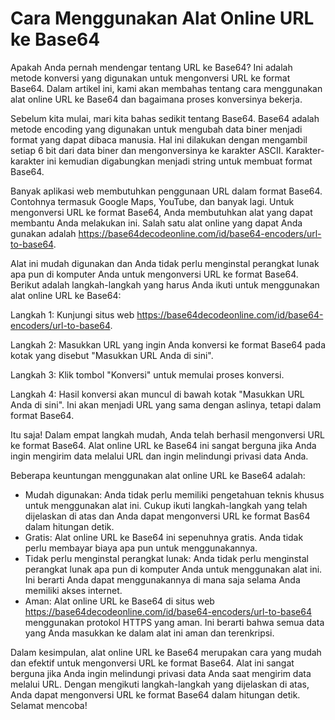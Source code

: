 Cara Menggunakan Alat Online URL ke Base64
==========================================

Apakah Anda pernah mendengar tentang URL ke Base64? Ini adalah metode konversi yang digunakan untuk mengonversi URL ke format Base64. Dalam artikel ini, kami akan membahas tentang cara menggunakan alat online URL ke Base64 dan bagaimana proses konversinya bekerja.

Sebelum kita mulai, mari kita bahas sedikit tentang Base64. Base64 adalah metode encoding yang digunakan untuk mengubah data biner menjadi format yang dapat dibaca manusia. Hal ini dilakukan dengan mengambil setiap 6 bit dari data biner dan mengonversinya ke karakter ASCII. Karakter-karakter ini kemudian digabungkan menjadi string untuk membuat format Base64.

Banyak aplikasi web membutuhkan penggunaan URL dalam format Base64. Contohnya termasuk Google Maps, YouTube, dan banyak lagi. Untuk mengonversi URL ke format Base64, Anda membutuhkan alat yang dapat membantu Anda melakukan ini. Salah satu alat online yang dapat Anda gunakan adalah <https://base64decodeonline.com/id/base64-encoders/url-to-base64>.

Alat ini mudah digunakan dan Anda tidak perlu menginstal perangkat lunak apa pun di komputer Anda untuk mengonversi URL ke format Base64. Berikut adalah langkah-langkah yang harus Anda ikuti untuk menggunakan alat online URL ke Base64:

Langkah 1: Kunjungi situs web <https://base64decodeonline.com/id/base64-encoders/url-to-base64>.

Langkah 2: Masukkan URL yang ingin Anda konversi ke format Base64 pada kotak yang disebut "Masukkan URL Anda di sini".

Langkah 3: Klik tombol "Konversi" untuk memulai proses konversi.

Langkah 4: Hasil konversi akan muncul di bawah kotak "Masukkan URL Anda di sini". Ini akan menjadi URL yang sama dengan aslinya, tetapi dalam format Base64.

Itu saja! Dalam empat langkah mudah, Anda telah berhasil mengonversi URL ke format Base64. Alat online URL ke Base64 ini sangat berguna jika Anda ingin mengirim data melalui URL dan ingin melindungi privasi data Anda.

Beberapa keuntungan menggunakan alat online URL ke Base64 adalah:

- Mudah digunakan: Anda tidak perlu memiliki pengetahuan teknis khusus untuk menggunakan alat ini. Cukup ikuti langkah-langkah yang telah dijelaskan di atas dan Anda dapat mengonversi URL ke format Bas64 dalam hitungan detik.
- Gratis: Alat online URL ke Base64 ini sepenuhnya gratis. Anda tidak perlu membayar biaya apa pun untuk menggunakannya.
- Tidak perlu menginstal perangkat lunak: Anda tidak perlu menginstal perangkat lunak apa pun di komputer Anda untuk menggunakan alat ini. Ini berarti Anda dapat menggunakannya di mana saja selama Anda memiliki akses internet.
- Aman: Alat online URL ke Base64 di situs web <https://base64decodeonline.com/id/base64-encoders/url-to-base64> menggunakan protokol HTTPS yang aman. Ini berarti bahwa semua data yang Anda masukkan ke dalam alat ini aman dan terenkripsi.

Dalam kesimpulan, alat online URL ke Base64 merupakan cara yang mudah dan efektif untuk mengonversi URL ke format Base64. Alat ini sangat berguna jika Anda ingin melindungi privasi data Anda saat mengirim data melalui URL. Dengan mengikuti langkah-langkah yang dijelaskan di atas, Anda dapat mengonversi URL ke format Base64 dalam hitungan detik. Selamat mencoba!